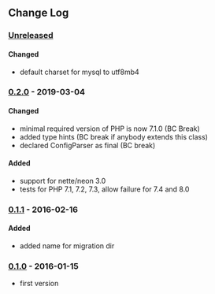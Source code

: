 ## Change Log

### [Unreleased][unreleased]

#### Changed
- default charset for mysql to utf8mb4

### [0.2.0] - 2019-03-04
#### Changed
- minimal required version of PHP is now 7.1.0 (BC Break)
- added type hints (BC break if anybody extends this class)
- declared ConfigParser as final (BC break)

#### Added
- support for nette/neon 3.0
- tests for PHP 7.1, 7.2, 7.3, allow failure for 7.4 and 8.0

### [0.1.1] - 2016-02-16
#### Added
- added name for migration dir

### [0.1.0] - 2016-01-15
- first version

[unreleased]: https://github.com/lulco/nette-phoenix-registrator/compare/0.2.0...HEAD
[0.2.0]: https://github.com/lulco/nette-phoenix-registrator/compare/0.1.1...0.2.0
[0.1.1]: https://github.com/lulco/nette-phoenix-registrator/compare/0.1.0...0.1.1
[0.1.0]: https://github.com/lulco/nette-phoenix-registrator/compare/e13fa41ff5046c05c68bfde257d65dc4eaf951a1...0.1.0
